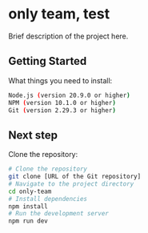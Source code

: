 # only team, test

Brief description of the project here.

## Getting Started

What things you need to install:

```bash
Node.js (version 20.9.0 or higher)
NPM (version 10.1.0 or higher)
Git (version 2.29.3 or higher)
```

## Next step

Clone the repository:

```bash
# Clone the repository
git clone [URL of the Git repository]
# Navigate to the project directory
cd only-team
# Install dependencies
npm install
# Run the development server
npm run dev